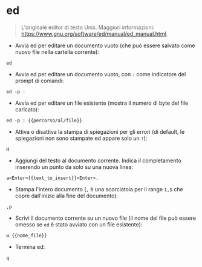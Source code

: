 # ed

> L'originale editor di testo Unix.
> Maggiori informazioni: <https://www.gnu.org/software/ed/manual/ed_manual.html>.

- Avvia ed per editare un documento vuoto (che può essere salvato come nuovo file nella cartella corrente):

`ed`

- Avvia ed per editare un documento vuoto, con `:` come indicatore del prompt di comandi:

`ed -p :`

- Avvia ed per editare un file esistente (mostra il numero di byte del file caricato):

`ed -p : {{percorso/al/file}}`

- Attiva o disattiva la stampa di spiegazioni per gli errori (di default, le spiegazioni non sono stampate ed appare solo un `?`):

`H`

- Aggiungi del testo al documento corrente. Indica il completamento inserendo un punto da solo su una nuova linea:

`a<Enter>{{text_to_insert}}<Enter>.`

- Stampa l'intero documento (`,` è una scorciatoia per il range `1,$` che copre dall'inizio alla fine del documento):

`,p`

- Scrivi il documento corrente su un nuovo file (il nome del file può essere omesso se `ed` è stato avviato con un file esistente):

`w {{nome_file}}`

- Termina ed:

`q`
